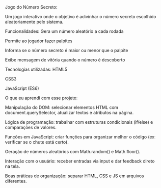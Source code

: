 Jogo do Número Secreto:

Um jogo interativo onde o objetivo é adivinhar o número secreto escolhido aleatoriamente pelo sistema.

Funcionalidades:
Gera um número aleatório a cada rodada

Permite ao jogador fazer palpites

Informa se o número secreto é maior ou menor que o palpite

Exibe mensagem de vitória quando o número é descoberto

Tecnologias utilizadas:
HTML5

CSS3

JavaScript (ES6)


O que eu aprendi com esse projeto:

Manipulação do DOM: selecionar elementos HTML com document.querySelector, atualizar textos e atributos na página.

Lógica de programação: trabalhar com estruturas condicionais (if/else) e comparações de valores.

Funções em JavaScript: criar funções para organizar melhor o código (ex: verificar se o chute está certo).

Geração de números aleatórios com Math.random() e Math.floor().

Interação com o usuário: receber entradas via input e dar feedback direto na tela.

Boas práticas de organização: separar HTML, CSS e JS em arquivos diferentes.


